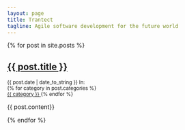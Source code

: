 ```yaml
---
layout: page
title: Trantect
tagline: Agile software development for the future world
---
```


  {% for post in site.posts %}
## <a href="{{ BASE_PATH }}{{ post.url }}">{{ post.title }}</a>

<p>

  <small><span id="date">{{ post.date | date_to_string }}</span>
  In:  
  {% for category in post.categories %}   
  <a href="categories.html" class="category_link">
  {{ category }} 
  </a>
  {% endfor %}
  </small>
</p>
  



<p>
  {{ post.content}}
</p>

  {% endfor %}




